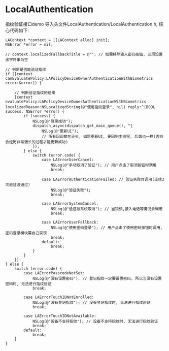 # LocalAuthentication
指纹验证接口demo
导入头文件LocalAuthentication/LocalAuthentication.h, 核心代码如下:

    LAContext *context = [[LAContext alloc] init];
    NSError *error = nil;
    
    // context.localizedFallbackTitle = @""; // 如需移除输入密码按钮, 必须设置该字符串为空
    
    // 判断是否能验证指纹
    if ([context canEvaluatePolicy:LAPolicyDeviceOwnerAuthenticationWithBiometrics error:&error]) {
        
        // 判断验证指纹的结果
        [context evaluatePolicy:LAPolicyDeviceOwnerAuthenticationWithBiometrics localizedReason:NSLocalizedString(@"使用指纹登录", nil) reply:^(BOOL success, NSError *error) {
            if (success) {
                NSLog(@"登录成功");
                dispatch_async(dispatch_get_main_queue(), ^{
                    NSLog(@"更新UI");
                    // 所有回调都在异步, 如需更新UI, 要回到主线程, 后面也一样(否则会经历非常漫长的过程才能更新成功)
                });
            } else {
                switch (error.code) {
                    case LAErrorUserCancel:
                        NSLog(@"手动取消了验证"); // 用户点击了取消按钮时调用
                        break;
                        
                    case LAErrorAuthenticationFailed: // 验证失败时调用(连续3次验证没通过)
                        NSLog(@"验证失败");
                        break;
                        
                    case LAErrorSystemCancel:
                        NSLog(@"验证被系统取消"); // 当锁频,接入电话等情况会调用
                        break;
                        
                    case LAErrorUserFallback:
                        NSLog(@"使用密码登录"); // 用户点击了使用密码按钮时调用, 密码登录模块需自己实现
                        break;
                    default:
                        break;
                }
            }
        }];
    } else {
        switch (error.code) {
            case LAErrorPasscodeNotSet:
                NSLog(@"没有设置密码"); // 登记指纹一定要设置密码, 所以当没有设置密码时, 无法进行指纹验证
                break;
                
            case LAErrorTouchIDNotEnrolled:
                NSLog(@"没有登记指纹"); // 没有登记指纹时, 无法进行指纹验证
                break;
                
            case LAErrorTouchIDNotAvailable:
                NSLog(@"设备不支持指纹"); // 设备不支持指纹时, 无法进行指纹验证
                break;
            default:
                break;
        }
    }

